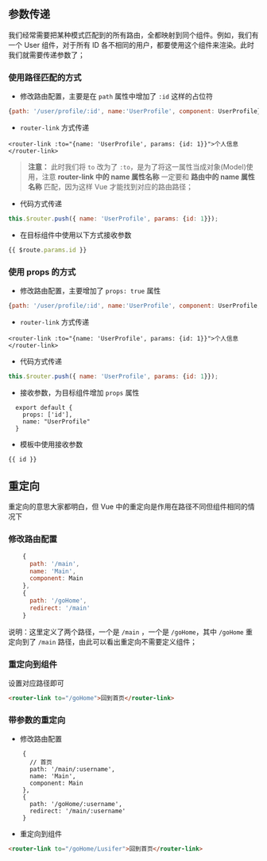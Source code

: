 ## 参数传递

我们经常需要把某种模式匹配到的所有路由，全都映射到同个组件。例如，我们有一个 User 组件，对于所有 ID 各不相同的用户，都要使用这个组件来渲染。此时我们就需要传递参数了；

### 使用路径匹配的方式

- 修改路由配置，主要是在 `path` 属性中增加了 `:id` 这样的占位符

```js
{path: '/user/profile/:id', name:'UserProfile', component: UserProfile}
```

- `router-link` 方式传递

```vue
<router-link :to="{name: 'UserProfile', params: {id: 1}}">个人信息</router-link>
```

> **注意：** 此时我们将 `to` 改为了 `:to`，是为了将这一属性当成对象(Model)使用，注意 **router-link 中的 name 属性名称** 一定要和 **路由中的 name 属性名称** 匹配，因为这样 Vue 才能找到对应的路由路径；

- 代码方式传递

```js
this.$router.push({ name: 'UserProfile', params: {id: 1}});
```

- 在目标组件中使用以下方式接收参数

```js
{{ $route.params.id }}
```

### 使用 props 的方式

- 修改路由配置，主要增加了 `props: true` 属性

```js
{path: '/user/profile/:id', name:'UserProfile', component: UserProfile, props: true}
```

- `router-link` 方式传递

```vue
<router-link :to="{name: 'UserProfile', params: {id: 1}}">个人信息</router-link>
```

- 代码方式传递

```js
this.$router.push({ name: 'UserProfile', params: {id: 1}});
```

- 接收参数，为目标组件增加 `props` 属性

```vue
  export default {
    props: ['id'],
    name: "UserProfile"
  }
```

- 模板中使用接收参数

```js
{{ id }}
```

## 重定向

重定向的意思大家都明白，但 Vue 中的重定向是作用在路径不同但组件相同的情况下

### 修改路由配置

```js
    {
      path: '/main',
      name: 'Main',
      component: Main
    },
    {
      path: '/goHome',
      redirect: '/main'
    }
```

说明：这里定义了两个路径，一个是 `/main` ，一个是 `/goHome`，其中 `/goHome` 重定向到了 `/main` 路径，由此可以看出重定向不需要定义组件；

### 重定向到组件

设置对应路径即可

```html
<router-link to="/goHome">回到首页</router-link>
```

### 带参数的重定向

- 修改路由配置

```vue
    {
      // 首页
      path: '/main/:username',
      name: 'Main',
      component: Main
    },
    {
      path: '/goHome/:username',
      redirect: '/main/:username'
    }
```

- 重定向到组件

```html
<router-link to="/goHome/Lusifer">回到首页</router-link>
```

